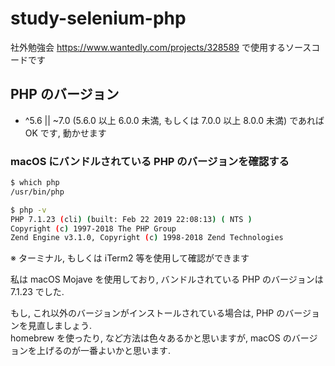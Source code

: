# study-selenium-php
社外勉強会 https://www.wantedly.com/projects/328589 で使用するソースコードです

## PHP のバージョン
  - ^5.6 || ~7.0 (5.6.0 以上 6.0.0 未満, もしくは 7.0.0 以上 8.0.0 未満) であれば OK です, 動かせます

### macOS にバンドルされている PHP のバージョンを確認する

```bash
$ which php
/usr/bin/php

$ php -v
PHP 7.1.23 (cli) (built: Feb 22 2019 22:08:13) ( NTS )
Copyright (c) 1997-2018 The PHP Group
Zend Engine v3.1.0, Copyright (c) 1998-2018 Zend Technologies
```
※ ターミナル, もしくは iTerm2 等を使用して確認ができます

私は macOS Mojave を使用しており, バンドルされている PHP のバージョンは 7.1.23 でした.

もし, これ以外のバージョンがインストールされている場合は, PHP のバージョンを見直しましょう.    
homebrew を使ったり, など方法は色々あるかと思いますが, macOS のバージョンを上げるのが一番よいかと思います.
